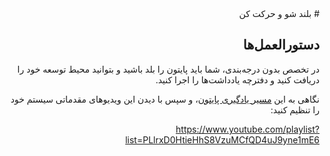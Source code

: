 <div dir="rtl">
# بلند شو و حرکت کن

## دستورالعمل‌ها

در تخصص بدون درجه‌بندی، شما باید پایتون را بلد باشید و بتوانید محیط توسعه خود را دریافت کنید و دفترچه یادداشت‌ها را اجرا کنید.

نگاهی به این [مسیر یادگیری پایتون](https://docs.microsoft.com/learn/paths/python-language/?WT.mc_id=academic-15963-cxa)، و سپس با دیدن این ویدیوهای مقدماتی سیستم خود را تنظیم کنید:

https://www.youtube.com/playlist?list=PLlrxD0HtieHhS8VzuMCfQD4uJ9yne1mE6
</div>
